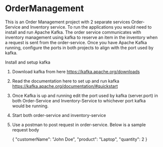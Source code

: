 # OrderManagement

This is an Order Management project with 2 separate services Order-Service and Inventory service. To run the applications you would need to install and run Apache Kafka. The order service communicates with inventory management using kafka to reserve an item in the inventory when a request is sent from the order-service. Once you have Apache Kafka running, configure the ports in both projects to align with the port used by kafka.

Install and setup kafka
1. Download kafka from here https://kafka.apache.org/downloads
2. Read the documentation here to set up and run kafka https://kafka.apache.org/documentation/#quickstart
3. Once Kafka is up and running edit the port used by kafka (server.port) in both Order-Service and Inventory-Service to whichever port kafka would be running.
4. Start both order-service and inventory-service
5. Use a postman to post request in order-service. Below is a sample request body
  
   {
    "customerName": "John Doe",
    "product": "Laptop",
    "quantity": 2
   }

